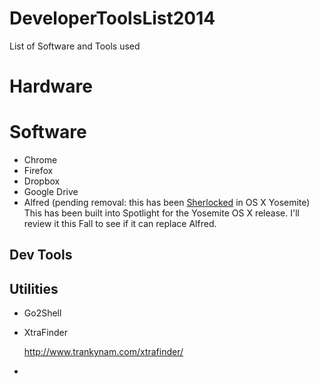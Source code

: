 DeveloperToolsList2014
======================

List of Software and Tools used

# Hardware



# Software
* Chrome
* Firefox
* Dropbox
* Google Drive
* Alfred (pending removal: this has been [Sherlocked](http://www.urbandictionary.com/define.php?term=sherlocked) in OS X Yosemite)
  This has been built into Spotlight for the Yosemite OS X release. I'll review it this Fall to see if it can replace Alfred.


## Dev Tools


## Utilities
* Go2Shell
* XtraFinder
  
  http://www.trankynam.com/xtrafinder/
* 
